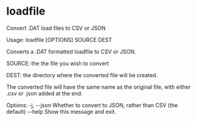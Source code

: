 # loadfile
Convert .DAT load files to CSV or JSON

Usage: loadfile [OPTIONS] SOURCE DEST

  Converts a .DAT formatted loadfile to CSV or JSON.

  SOURCE: the the file you wish to convert

  DEST: the directory where the converted file will be created.

  The converted file will have the same name as the original file, with
  either .csv or .json added at the end.

Options:
  -j, --json  Whether to convert to JSON, rather than CSV (the default)
  --help      Show this message and exit.
  

